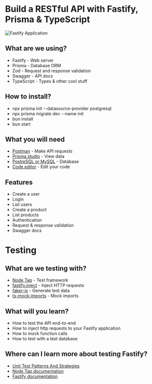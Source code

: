 # Build a RESTful API with Fastify, Prisma & TypeScript

![Fastify Application](https://github.com/imvinojanv/fastify-prisma-rest-api/assets/48822560/3f19c3b5-f12c-48b7-9f46-5ac21811753f)

## What are we using?
* Fastify - Web server
* Prisma - Database ORM
* Zod - Request and response validation
* Swagger - API docs
* TypeScript - Types & other cool stuff
## How to install?
* npx prisma init --datasource-provider postgresql
* npx prisma migrate dev --name init
* bun install
* bun start

## What you will need
* [Postman](https://www.postman.com/) - Make API requests
* [Prisma studio](https://www.prisma.io/studio) - View data
* [PostreSQL or MySQL](https://github.com/tomanagle/awesome-docker-compose) - Database
* [Code editor](https://code.visualstudio.com/) - Edit your code

## Features
* Create a user
* Login
* List users
* Create a product
* List products
* Authentication
* Request & response validation
* Swagger docs

# Testing
## What are we testing with?
* [Node Tap](https://node-tap.org/) - Test framework
* [fastify.inject](https://www.fastify.io/docs/latest/Guides/Testing/#benefits-of-using-fastifyinject) - Inject HTTP requests
* [faker-js](@faker-js/faker) - Generate test data
* [ts-mock-imports](https://www.npmjs.com/package/ts-mock-imports) - Mock imports

## What will you learn?
* How to test the API end-to-end
* How to inject http requests to your Fastify application
* How to mock function calls
* How to test with a test database

## Where can I learn more about testing Fastify?
* [Unit Test Patterns And Strategies](https://github.com/knockaway/unit-test-patterns-and-strategies)
* [Node Tap documentation](https://node-tap.org/docs/getting-started/)
* [Fastify documentation](https://www.fastify.io/docs/latest/Guides/Testing/)
